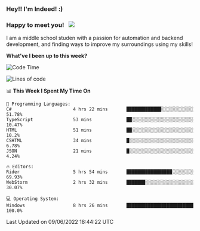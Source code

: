 ### Hey!! I'm Indeed! :) 

### Happy to meet you! &nbsp; ![](https://visitor-badge.glitch.me/badge?page_id=Indeedornot.Indeedornot)

I am a middle school studen with a passion for automation and backend development, and finding ways to improve my surroundings using my skills!

**What've I been up to this week?** 

<!--START_SECTION:waka-->
![Code Time](http://img.shields.io/badge/Code%20Time-0%20secs-blue)

![Lines of code](https://img.shields.io/badge/From%20Hello%20World%20I%27ve%20Written-715%20Thousand%20lines%20of%20code-blue)

📊 **This Week I Spent My Time On** 

```text
💬 Programming Languages: 
C#                       4 hrs 22 mins       █████████████░░░░░░░░░░░░   51.78% 
TypeScript               53 mins             ██░░░░░░░░░░░░░░░░░░░░░░░   10.47% 
HTML                     51 mins             ██░░░░░░░░░░░░░░░░░░░░░░░   10.2% 
CSHTML                   34 mins             █░░░░░░░░░░░░░░░░░░░░░░░░   6.78% 
JSON                     21 mins             █░░░░░░░░░░░░░░░░░░░░░░░░   4.24%

🔥 Editors: 
Rider                    5 hrs 54 mins       █████████████████░░░░░░░░   69.93% 
WebStorm                 2 hrs 32 mins       ███████░░░░░░░░░░░░░░░░░░   30.07%

💻 Operating System: 
Windows                  8 hrs 26 mins       █████████████████████████   100.0%

```


 Last Updated on 09/06/2022 18:44:22 UTC
<!--END_SECTION:waka-->
